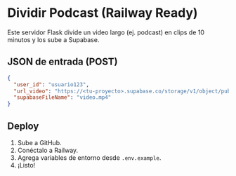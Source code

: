 # Dividir Podcast (Railway Ready)

Este servidor Flask divide un video largo (ej. podcast) en clips de 10 minutos y los sube a Supabase.

## JSON de entrada (POST)

```json
{
  "user_id": "usuario123",
  "url_video": "https://<tu-proyecto>.supabase.co/storage/v1/object/public/videospodcast/PodcastCompleto/video.mp4",
  "supabaseFileName": "video.mp4"
}
```

## Deploy

1. Sube a GitHub.
2. Conéctalo a Railway.
3. Agrega variables de entorno desde `.env.example`.
4. ¡Listo!
